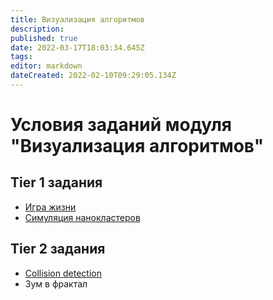 ```yaml
---
title: Визуализация алгоритмов
description: 
published: true
date: 2022-03-17T18:03:34.645Z
tags: 
editor: markdown
dateCreated: 2022-02-10T09:29:05.134Z
---
```


# Условия заданий модуля "Визуализация алгоритмов"
## Tier 1 задания
 - [Игра жизни](/visualization/game_of_life)
 - [Симуляция нанокластеров](/visualization/nanoclusters)
## Tier 2 задания
 - [Collision detection](/visualization/collision_detection)
 - Зум в фрактал